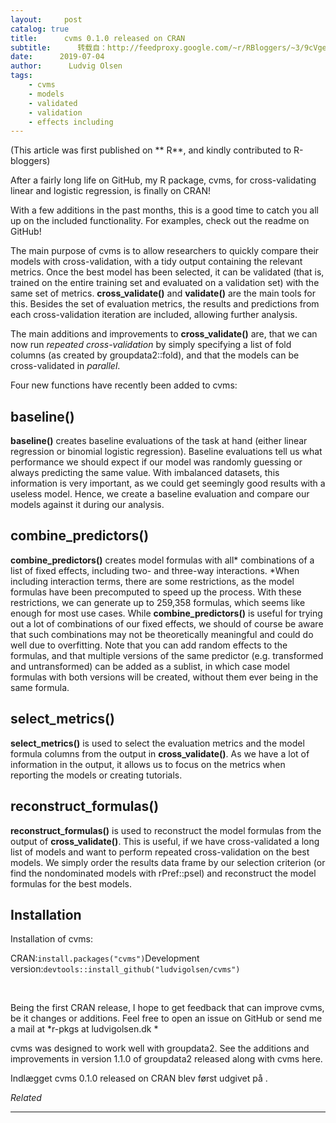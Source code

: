 ```yaml
---
layout:     post
catalog: true
title:      cvms 0.1.0 released on CRAN
subtitle:      转载自：http://feedproxy.google.com/~r/RBloggers/~3/9cVgeXdbMBk/
date:      2019-07-04
author:      Ludvig Olsen
tags:
    - cvms
    - models
    - validated
    - validation
    - effects including
---
```




(This article was first published on ** R**, and kindly contributed to R-bloggers)



After a fairly long life on GitHub, my R package, cvms, for cross-validating linear and logistic regression, is finally on CRAN!

With a few additions in the past months, this is a good time to catch you all up on the included functionality. For examples, check out the readme on GitHub!

The main purpose of cvms is to allow researchers to quickly compare their models with cross-validation, with a tidy output containing the relevant metrics. Once the best model has been selected, it can be validated (that is, trained on the entire training set and evaluated on a validation set) with the same set of metrics. **cross_validate()** and **validate()** are the main tools for this. Besides the set of evaluation metrics, the results and predictions from each cross-validation iteration are included, allowing further analysis.

The main additions and improvements to **cross_validate()** are, that we can now run *repeated cross-validation* by simply specifying a list of fold columns (as created by groupdata2::fold), and that the models can be cross-validated in *parallel*.

Four new functions have recently been added to cvms:

## baseline()

**baseline()** creates baseline evaluations of the task at hand (either linear regression or binomial logistic regression). Baseline evaluations tell us what performance we should expect if our model was randomly guessing or always predicting the same value. With imbalanced datasets, this information is very important, as we could get seemingly good results with a useless model. Hence, we create a baseline evaluation and compare our models against it during our analysis.

## combine_predictors()

**combine_predictors()** creates model formulas with all* combinations of a list of fixed effects, including two- and three-way interactions. *When including interaction terms, there are some restrictions, as the model formulas have been precomputed to speed up the process. With these restrictions, we can generate up to 259,358 formulas, which seems like enough for most use cases. While **combine_predictors()** is useful for trying out a lot of combinations of our fixed effects, we should of course be aware that such combinations may not be theoretically meaningful and could do well due to overfitting. Note that you can add random effects to the formulas, and that multiple versions of the same predictor (e.g. transformed and untransformed) can be added as a sublist, in which case model formulas with both versions will be created, without them ever being in the same formula.

## select_metrics()

**select_metrics()** is used to select the evaluation metrics and the model formula columns from the output in **cross_validate()**. As we have a lot of information in the output, it allows us to focus on the metrics when reporting the models or creating tutorials.

## reconstruct_formulas()

**reconstruct_formulas()** is used to reconstruct the model formulas from the output of **cross_validate()**. This is useful, if we have cross-validated a long list of models and want to perform repeated cross-validation on the best models. We simply order the results data frame by our selection criterion (or find the nondominated models with rPref::psel) and reconstruct the model formulas for the best models.

## Installation

Installation of cvms:

CRAN:`install.packages("cvms")`Development version:`devtools::install_github("ludvigolsen/cvms")`

 

Being the first CRAN release, I hope to get feedback that can improve cvms, be it changes or additions. Feel free to open an issue on GitHub or send me a mail at *r-pkgs at ludvigolsen.dk *

cvms was designed to work well with groupdata2. See the additions and improvements in version 1.1.0 of groupdata2 released along with cvms here.

Indlægget cvms 0.1.0 released on CRAN blev først udgivet på .


*Related*







---
